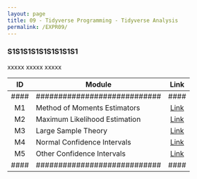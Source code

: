 ```yaml
---
layout: page
title: 09 - Tidyverse Programming - Tidyverse Analysis
permalink: /EXPR09/
---
```


<h3>S1S1S1S1S1S1S1S1S1</h3>

xxxxx xxxxx xxxxx

| ID | Module                     |Link|
|:--:|----------------------------|:--:|
|####|############################|####|
| M1 | Method of Moments Estimators |[Link](/03-MSDS-Courses/MSDS05/M1/)|
| M2 | Maximum Likelihood Estimation|[Link](/03-MSDS-Courses/MSDS05/M2/)|
| M3 | Large Sample Theory          |[Link](/03-MSDS-Courses/MSDS05/M3/)|
| M4 | Normal Confidence Intervals  |[Link](/03-MSDS-Courses/MSDS05/M4/)|
| M5 | Other Confidence Intervals   |[Link](/03-MSDS-Courses/MSDS05/M5/)|
|####|############################|####|


